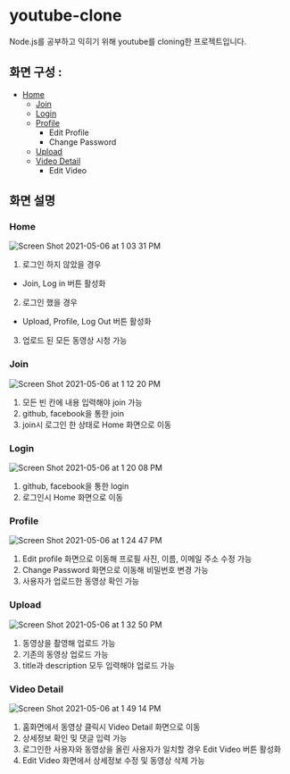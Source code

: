 # youtube-clone

Node.js를 공부하고 익히기 위해 youtube를 cloning한 프로젝트입니다.

## 화면 구성 : 
- [Home](#home)
  - [Join](#join)
  - [Login](#login)
  - [Profile](#profile)
    - Edit Profile
    - Change Password 
  - [Upload](#upload)
  - [Video Detail](#video-detail)
    - Edit Video

## 화면 설명

### Home
![Screen Shot 2021-05-06 at 1 03 31 PM](https://user-images.githubusercontent.com/63099945/117240380-a5b88880-ae6b-11eb-8841-716ab9854ae1.png)
1. 로그인 하지 않았을 경우
  - Join, Log in 버튼 활성화
2. 로그인 했을 경우
  - Upload, Profile, Log Out 버튼 활성화 
3. 업로드 된 모든 동영상 시청 가능 

### Join
![Screen Shot 2021-05-06 at 1 12 20 PM](https://user-images.githubusercontent.com/63099945/117240968-f7154780-ae6c-11eb-97a3-bfd254805033.png)
1. 모든 빈 칸에 내용 입력해야 join 가능
2. github, facebook을 통한 join
3. join시 로그인 한 상태로 Home 화면으로 이동 

### Login 
![Screen Shot 2021-05-06 at 1 20 08 PM](https://user-images.githubusercontent.com/63099945/117241307-d0a3dc00-ae6d-11eb-83b6-baf5b6bc2364.png)
1. github, facebook을 통한 login
2. 로그인시 Home 화면으로 이동 

### Profile
![Screen Shot 2021-05-06 at 1 24 47 PM](https://user-images.githubusercontent.com/63099945/117241582-76efe180-ae6e-11eb-9f0e-5ba2bfe816d2.png)
1. Edit profile 화면으로 이동해 프로필 사진, 이름, 이메일 주소 수정 가능
2. Change Password 화면으로 이동해 비밀번호 변경 가능 
3. 사용자가 업로드한 동영상 확인 가능

### Upload
![Screen Shot 2021-05-06 at 1 32 50 PM](https://user-images.githubusercontent.com/63099945/117242115-93404e00-ae6f-11eb-815a-116cfbd40ac3.png)
1. 동영상을 촬영해 업로드 가능
2. 기존의 동영상 업로드 가능
3. title과 description 모두 입력해야 업로드 가능

### Video Detail
![Screen Shot 2021-05-06 at 1 49 14 PM](https://user-images.githubusercontent.com/63099945/117243273-e0bdba80-ae71-11eb-922b-559b78ab386c.png)
1. 홈화면에서 동영상 클릭시 Video Detail 화면으로 이동
2. 상세정보 확인 및 댓글 입력 가능 
3. 로그인한 사용자와 동영상을 올린 사용자가 일치할 경우 Edit Video 버튼 활성화
4. Edit Video 화면에서 상세정보 수정 및 동영상 삭제 가능
